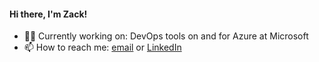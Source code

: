 #### Hi there, I'm Zack!
- 👨‍💻 Currently working on: DevOps tools on and for Azure at Microsoft
- 📫 How to reach me: [email](mailto:zackrichardson97@gmail.com) or [LinkedIn](https://www.linkedin.com/in/richardsonz)
